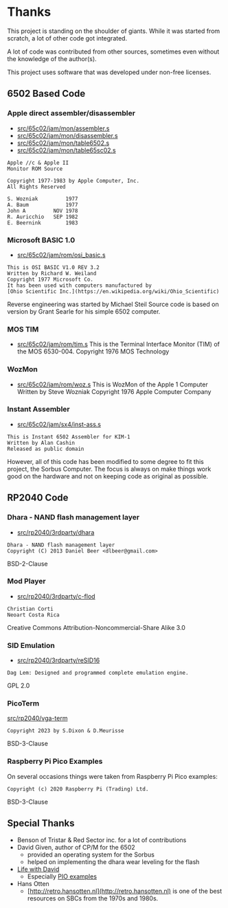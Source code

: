 
Thanks
======

This project is standing on the shoulder of giants. While it was started from
scratch, a lot of other code got integrated.

A lot of code was contributed from other sources, sometimes even without
the knowledge of the author(s).

This project uses software that was developed under non-free licenses.

6502 Based Code
---------------

### Apple direct assembler/disassembler

* [src/65c02/jam/mon/assembler.s](../src/65c02/jam/mon/assembler.s)
* [src/65c02/jam/mon/disassembler.s](../src/65c02/jam/mon/disassembler.s)
* [src/65c02/jam/mon/table6502.s](../src/65c02/jam/mon/table6502.s)
* [src/65c02/jam/mon/table65sc02.s](../src/65c02/jam/mon/table65sc02.s)

```
Apple //c & Apple II
Monitor ROM Source

Copyright 1977-1983 by Apple Computer, Inc.
All Rights Reserved

S. Wozniak         1977
A. Baum            1977
John A         NOV 1978
R. Auricchio   SEP 1982
E. Beernink        1983
```

### Microsoft BASIC 1.0

* [src/65c02/jam/rom/osi_basic.s](../src/65c02/jam/rom/osi_basic.s)

```
This is OSI BASIC V1.0 REV 3.2
Written by Richard W. Weiland
Copyright 1977 Microsoft Co.
It has been used with computers manufactured by
[Ohio Scientific Inc.](https://en.wikipedia.org/wiki/Ohio_Scientific)
```

Reverse engineering was started by Michael Steil
Source code is based on version by Grant Searle for his simple 6502 computer.

### MOS TIM

* [src/65c02/jam/rom/tim.s](../src/65c02/jam/rom/tim.s)
This is the Terminal Interface Monitor (TIM) of the MOS 6530-004.
Copyright 1976 MOS Technology

### WozMon

* [src/65c02/jam/rom/woz.s](../src/65c02/jam/rom/woz.s)
This is WozMon of the Apple 1 Computer
Written by Steve Wozniak
Copyright 1976 Apple Computer Company

### Instant Assembler

* [src/65c02/jam/sx4/inst-ass.s](../src/65c02/jam/sx4/inst-ass.s)

```
This is Instant 6502 Assembler for KIM-1
Written by Alan Cashin
Released as public domain
```

However, all of this code has been modified to some degree to fit this
project, the Sorbus Computer. The focus is always on make things work good on
the hardware and not on keeping code as original as possible.


RP2040 Code
-----------

### Dhara - NAND flash management layer

* [src/rp2040/3rdparty/dhara](../src/rp2040/3rdparty/dhara)

```
Dhara - NAND flash management layer
Copyright (C) 2013 Daniel Beer <dlbeer@gmail.com>
```
BSD-2-Clause

### Mod Player

* [src/rp2040/3rdparty/c-flod](../src/rp2040/3rdparty/c-flod)

```
Christian Corti
Neoart Costa Rica
```
Creative Commons Attribution-Noncommercial-Share Alike 3.0

### SID Emulation

* [src/rp2040/3rdparty/reSID16](../src/rp2040/3rdparty/reSID16)

```
Dag Lem: Designed and programmed complete emulation engine.
```
GPL 2.0

### PicoTerm

[src/rp2040/vga-term](../src/rp2040/vga-term)

```
Copyright 2023 by S.Dixon & D.Meurisse
```
BSD-3-Clause

### Raspberry Pi Pico Examples

On several occasions things were taken from Raspberry Pi Pico examples:
```
Copyright (c) 2020 Raspberry Pi (Trading) Ltd.
```
BSD-3-Clause


Special Thanks
--------------

- Benson of Tristar & Red Sector inc. for a lot of contributions
- David Given, author of CP/M for the 6502
  - provided an operating system for the Sorbus
  - helped on implementing the dhara wear leveling for the flash
- [Life with David](https://www.youtube.com/@LifewithDavid1)
  - Especially [PIO examples](https://github.com/LifeWithDavid/Raspberry-Pi-Pico-PIO)
- Hans Otten
  - [http://retro.hansotten.nl](http://retro.hansotten.nl) is one of the best
    resources on SBCs from the 1970s and 1980s.


